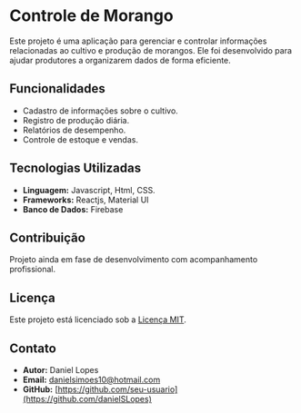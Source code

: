 # Controle de Morango

Este projeto é uma aplicação para gerenciar e controlar informações relacionadas ao cultivo e produção de morangos. Ele foi desenvolvido para ajudar produtores a organizarem dados de forma eficiente.

## Funcionalidades

- Cadastro de informações sobre o cultivo.
- Registro de produção diária.
- Relatórios de desempenho.
- Controle de estoque e vendas.

## Tecnologias Utilizadas

- **Linguagem:** Javascript, Html, CSS.
- **Frameworks:** Reactjs, Material UI
- **Banco de Dados:** Firebase

## Contribuição

Projeto ainda em fase de desenvolvimento com acompanhamento profissional.

## Licença

Este projeto está licenciado sob a [Licença MIT](LICENSE).

## Contato

- **Autor:** Daniel Lopes
- **Email:** danielsimoes10@hotmail.com
- **GitHub:** [https://github.com/seu-usuario](https://github.com/danielSLopes)
